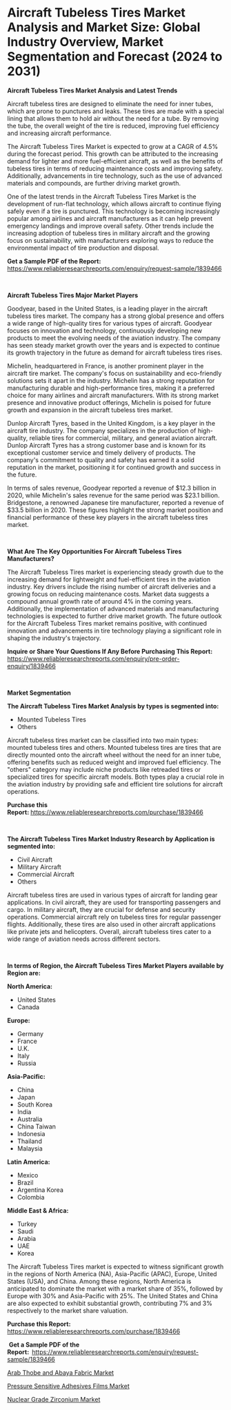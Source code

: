 <p><h1>Aircraft Tubeless Tires Market Analysis and Market Size: Global Industry Overview, Market Segmentation and Forecast (2024 to 2031)</h1></p><p><strong>Aircraft Tubeless Tires Market Analysis and Latest Trends</strong></p>
<p><p>Aircraft tubeless tires are designed to eliminate the need for inner tubes, which are prone to punctures and leaks. These tires are made with a special lining that allows them to hold air without the need for a tube. By removing the tube, the overall weight of the tire is reduced, improving fuel efficiency and increasing aircraft performance.</p><p>The Aircraft Tubeless Tires Market is expected to grow at a CAGR of 4.5% during the forecast period. This growth can be attributed to the increasing demand for lighter and more fuel-efficient aircraft, as well as the benefits of tubeless tires in terms of reducing maintenance costs and improving safety. Additionally, advancements in tire technology, such as the use of advanced materials and compounds, are further driving market growth.</p><p>One of the latest trends in the Aircraft Tubeless Tires Market is the development of run-flat technology, which allows aircraft to continue flying safely even if a tire is punctured. This technology is becoming increasingly popular among airlines and aircraft manufacturers as it can help prevent emergency landings and improve overall safety. Other trends include the increasing adoption of tubeless tires in military aircraft and the growing focus on sustainability, with manufacturers exploring ways to reduce the environmental impact of tire production and disposal.</p></p>
<p><strong>Get a Sample PDF of the Report:&nbsp;</strong> <a href="https://www.reliableresearchreports.com/enquiry/request-sample/1839466">https://www.reliableresearchreports.com/enquiry/request-sample/1839466</a></p>
<p>&nbsp;</p>
<p><strong>Aircraft Tubeless Tires Major Market Players</strong></p>
<p><p>Goodyear, based in the United States, is a leading player in the aircraft tubeless tires market. The company has a strong global presence and offers a wide range of high-quality tires for various types of aircraft. Goodyear focuses on innovation and technology, continuously developing new products to meet the evolving needs of the aviation industry. The company has seen steady market growth over the years and is expected to continue its growth trajectory in the future as demand for aircraft tubeless tires rises.</p><p>Michelin, headquartered in France, is another prominent player in the aircraft tire market. The company's focus on sustainability and eco-friendly solutions sets it apart in the industry. Michelin has a strong reputation for manufacturing durable and high-performance tires, making it a preferred choice for many airlines and aircraft manufacturers. With its strong market presence and innovative product offerings, Michelin is poised for future growth and expansion in the aircraft tubeless tires market.</p><p>Dunlop Aircraft Tyres, based in the United Kingdom, is a key player in the aircraft tire industry. The company specializes in the production of high-quality, reliable tires for commercial, military, and general aviation aircraft. Dunlop Aircraft Tyres has a strong customer base and is known for its exceptional customer service and timely delivery of products. The company's commitment to quality and safety has earned it a solid reputation in the market, positioning it for continued growth and success in the future.</p><p>In terms of sales revenue, Goodyear reported a revenue of $12.3 billion in 2020, while Michelin's sales revenue for the same period was $23.1 billion. Bridgestone, a renowned Japanese tire manufacturer, reported a revenue of $33.5 billion in 2020. These figures highlight the strong market position and financial performance of these key players in the aircraft tubeless tires market.</p></p>
<p>&nbsp;</p>
<p><strong>What Are The Key Opportunities For Aircraft Tubeless Tires Manufacturers?</strong></p>
<p><p>The Aircraft Tubeless Tires market is experiencing steady growth due to the increasing demand for lightweight and fuel-efficient tires in the aviation industry. Key drivers include the rising number of aircraft deliveries and a growing focus on reducing maintenance costs. Market data suggests a compound annual growth rate of around 4% in the coming years. Additionally, the implementation of advanced materials and manufacturing technologies is expected to further drive market growth. The future outlook for the Aircraft Tubeless Tires market remains positive, with continued innovation and advancements in tire technology playing a significant role in shaping the industry's trajectory.</p></p>
<p><strong>Inquire or Share Your Questions If Any Before Purchasing This Report:</strong> <a href="https://www.reliableresearchreports.com/enquiry/pre-order-enquiry/1839466">https://www.reliableresearchreports.com/enquiry/pre-order-enquiry/1839466</a></p>
<p>&nbsp;</p>
<p><strong>Market Segmentation</strong></p>
<p><strong>The Aircraft Tubeless Tires Market Analysis by types is segmented into:</strong></p>
<p><ul><li>Mounted Tubeless Tires</li><li>Others</li></ul></p>
<p><p>Aircraft tubeless tires market can be classified into two main types: mounted tubeless tires and others. Mounted tubeless tires are tires that are directly mounted onto the aircraft wheel without the need for an inner tube, offering benefits such as reduced weight and improved fuel efficiency. The "others" category may include niche products like retreaded tires or specialized tires for specific aircraft models. Both types play a crucial role in the aviation industry by providing safe and efficient tire solutions for aircraft operations.</p></p>
<p><strong>Purchase this Report:&nbsp;</strong><a href="https://www.reliableresearchreports.com/purchase/1839466">https://www.reliableresearchreports.com/purchase/1839466</a></p>
<p>&nbsp;</p>
<p><strong>The Aircraft Tubeless Tires Market Industry Research by Application is segmented into:</strong></p>
<p><ul><li>Civil Aircraft</li><li>Military Aircraft</li><li>Commercial Aircraft</li><li>Others</li></ul></p>
<p><p>Aircraft tubeless tires are used in various types of aircraft for landing gear applications. In civil aircraft, they are used for transporting passengers and cargo. In military aircraft, they are crucial for defense and security operations. Commercial aircraft rely on tubeless tires for regular passenger flights. Additionally, these tires are also used in other aircraft applications like private jets and helicopters. Overall, aircraft tubeless tires cater to a wide range of aviation needs across different sectors.</p></p>
<p>&nbsp;</p>
<p><strong>In terms of Region, the Aircraft Tubeless Tires Market Players available by Region are:</strong></p>
<p>
    <p> <strong> North America: </strong>
        <ul>
            <li>United States</li>
            <li>Canada</li>
        </ul>
        </p> 
    <p> <strong> Europe: </strong>
        <ul>
            <li>Germany</li>
            <li>France</li>
            <li>U.K.</li>
            <li>Italy</li>
            <li>Russia</li>
        </ul>
        </p> 
    <p> <strong> Asia-Pacific: </strong>
        <ul>
            <li>China</li>
            <li>Japan</li>
            <li>South Korea</li>
            <li>India</li>
            <li>Australia</li>
            <li>China Taiwan</li>
            <li>Indonesia</li>
            <li>Thailand</li>
            <li>Malaysia</li>
        </ul>
        </p> 
    <p> <strong> Latin America: </strong>
        <ul>
            <li>Mexico</li>
            <li>Brazil</li>
            <li>Argentina Korea</li>
            <li>Colombia</li>
        </ul>
        </p> 
    <p> <strong> Middle East & Africa: </strong>
        <ul>
            <li>Turkey</li>
            <li>Saudi</li>
            <li>Arabia</li>
            <li>UAE</li>
            <li>Korea</li>
        </ul>
    </p>
    </p>
<p><p>The Aircraft Tubeless Tires market is expected to witness significant growth in the regions of North America (NA), Asia-Pacific (APAC), Europe, United States (USA), and China. Among these regions, North America is anticipated to dominate the market with a market share of 35%, followed by Europe with 30% and Asia-Pacific with 25%. The United States and China are also expected to exhibit substantial growth, contributing 7% and 3% respectively to the market share valuation.</p></p>
<p><strong>Purchase this Report: </strong><a href="https://www.reliableresearchreports.com/purchase/1839466">https://www.reliableresearchreports.com/purchase/1839466</a></p>
<p>&nbsp;<strong>Get a Sample PDF of the Report:&nbsp;&nbsp;</strong><a href="https://www.reliableresearchreports.com/enquiry/request-sample/1839466">https://www.reliableresearchreports.com/enquiry/request-sample/1839466</a></p>
<p><strong></strong></p>
<p><p><a href="https://view.publitas.com/reportprime-1/arab-thobe-and-abaya-fabric-market-size-market-share-and-global-market-analysis-report-2023-2030/">Arab Thobe and Abaya Fabric Market</a></p><p><a href="https://view.publitas.com/reportprime-1/pressure-sensitive-adhesives-films-market-size-share-trends-analysis-report-by-material-by-type-by-end-user-by-region-and-segment-forecasts-2023-2030/">Pressure Sensitive Adhesives Films Market</a></p><p><a href="https://view.publitas.com/reportprime-1/nuclear-grade-zirconium-market-offer-valuable-insights-into-market-size-market-share-market-trends-and-projections-spanning-from-2023-to-2030/">Nuclear Grade Zirconium Market</a></p></p>